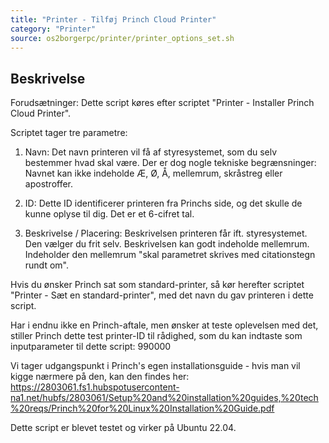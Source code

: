 ```yaml
---
title: "Printer - Tilføj Princh Cloud Printer"
category: "Printer"
source: os2borgerpc/printer/printer_options_set.sh
---
```


## Beskrivelse
Forudsætninger:
Dette script køres efter scriptet "Printer - Installer Princh Cloud Printer".

Scriptet tager tre parametre:
1. Navn: Det navn printeren vil få af styresystemet, som du selv bestemmer hvad skal være. Der er dog nogle tekniske begrænsninger: Navnet kan ikke indeholde Æ, Ø, Å, mellemrum, skråstreg eller apostroffer.

2. ID: Dette ID identificerer printeren fra Princhs side, og det skulle de kunne oplyse til dig. Det er et 6-cifret tal.

3. Beskrivelse / Placering: Beskrivelsen printeren får ift. styresystemet. Den vælger du frit selv. Beskrivelsen kan godt indeholde mellemrum. Indeholder den mellemrum "skal parametret skrives med citationstegn rundt om".

Hvis du ønsker Princh sat som standard-printer, så kør herefter scriptet "Printer - Sæt en standard-printer", med det navn du gav printeren i dette script.

Har i endnu ikke en Princh-aftale, men ønsker at teste oplevelsen med det, stiller Princh dette test printer-ID til rådighed, som du kan indtaste som inputparameter til dette script:
990000

Vi tager udgangspunkt i Princh's egen installationsguide - hvis man vil kigge nærmere på den, kan den findes her:
https://2803061.fs1.hubspotusercontent-na1.net/hubfs/2803061/Setup%20and%20installation%20guides,%20tech%20reqs/Princh%20for%20Linux%20Installation%20Guide.pdf

Dette script er blevet testet og virker på Ubuntu 22.04.